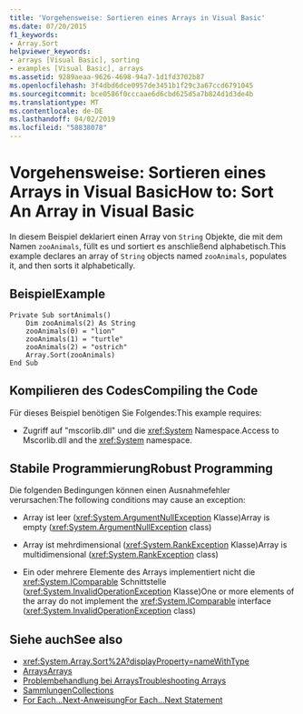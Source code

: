 ```yaml
---
title: 'Vorgehensweise: Sortieren eines Arrays in Visual Basic'
ms.date: 07/20/2015
f1_keywords:
- Array.Sort
helpviewer_keywords:
- arrays [Visual Basic], sorting
- examples [Visual Basic], arrays
ms.assetid: 9289aeaa-9626-4698-94a7-1d1fd3702b87
ms.openlocfilehash: 3f4dbd6dce0957de3451b1f29c3a67ccd6791045
ms.sourcegitcommit: bce0586f0cccaae6d6cbd625d5a7b824d1d3de4b
ms.translationtype: MT
ms.contentlocale: de-DE
ms.lasthandoff: 04/02/2019
ms.locfileid: "58838078"
---
```

# <a name="how-to-sort-an-array-in-visual-basic"></a><span data-ttu-id="e78cf-102">Vorgehensweise: Sortieren eines Arrays in Visual Basic</span><span class="sxs-lookup"><span data-stu-id="e78cf-102">How to: Sort An Array in Visual Basic</span></span>
<span data-ttu-id="e78cf-103">In diesem Beispiel deklariert einen Array von `String` Objekte, die mit dem Namen `zooAnimals`, füllt es und sortiert es anschließend alphabetisch.</span><span class="sxs-lookup"><span data-stu-id="e78cf-103">This example declares an array of `String` objects named `zooAnimals`, populates it, and then sorts it alphabetically.</span></span>  
  
## <a name="example"></a><span data-ttu-id="e78cf-104">Beispiel</span><span class="sxs-lookup"><span data-stu-id="e78cf-104">Example</span></span>  
  
```  
Private Sub sortAnimals()  
    Dim zooAnimals(2) As String  
    zooAnimals(0) = "lion"  
    zooAnimals(1) = "turtle"  
    zooAnimals(2) = "ostrich"  
    Array.Sort(zooAnimals)  
End Sub  
```  
  
## <a name="compiling-the-code"></a><span data-ttu-id="e78cf-105">Kompilieren des Codes</span><span class="sxs-lookup"><span data-stu-id="e78cf-105">Compiling the Code</span></span>  
 <span data-ttu-id="e78cf-106">Für dieses Beispiel benötigen Sie Folgendes:</span><span class="sxs-lookup"><span data-stu-id="e78cf-106">This example requires:</span></span>  
  
-   <span data-ttu-id="e78cf-107">Zugriff auf "mscorlib.dll" und die <xref:System> Namespace.</span><span class="sxs-lookup"><span data-stu-id="e78cf-107">Access to Mscorlib.dll and the <xref:System> namespace.</span></span>  
  
## <a name="robust-programming"></a><span data-ttu-id="e78cf-108">Stabile Programmierung</span><span class="sxs-lookup"><span data-stu-id="e78cf-108">Robust Programming</span></span>  
 <span data-ttu-id="e78cf-109">Die folgenden Bedingungen können einen Ausnahmefehler verursachen:</span><span class="sxs-lookup"><span data-stu-id="e78cf-109">The following conditions may cause an exception:</span></span>  
  
-   <span data-ttu-id="e78cf-110">Array ist leer (<xref:System.ArgumentNullException> Klasse)</span><span class="sxs-lookup"><span data-stu-id="e78cf-110">Array is empty (<xref:System.ArgumentNullException> class)</span></span>  
  
-   <span data-ttu-id="e78cf-111">Array ist mehrdimensional (<xref:System.RankException> Klasse)</span><span class="sxs-lookup"><span data-stu-id="e78cf-111">Array is multidimensional (<xref:System.RankException> class)</span></span>  
  
-   <span data-ttu-id="e78cf-112">Ein oder mehrere Elemente des Arrays implementiert nicht die <xref:System.IComparable> Schnittstelle (<xref:System.InvalidOperationException> Klasse)</span><span class="sxs-lookup"><span data-stu-id="e78cf-112">One or more elements of the array do not implement the <xref:System.IComparable> interface (<xref:System.InvalidOperationException> class)</span></span>  
  
## <a name="see-also"></a><span data-ttu-id="e78cf-113">Siehe auch</span><span class="sxs-lookup"><span data-stu-id="e78cf-113">See also</span></span>

- <xref:System.Array.Sort%2A?displayProperty=nameWithType>
- [<span data-ttu-id="e78cf-114">Arrays</span><span class="sxs-lookup"><span data-stu-id="e78cf-114">Arrays</span></span>](../../../../visual-basic/programming-guide/language-features/arrays/index.md)
- [<span data-ttu-id="e78cf-115">Problembehandlung bei Arrays</span><span class="sxs-lookup"><span data-stu-id="e78cf-115">Troubleshooting Arrays</span></span>](../../../../visual-basic/programming-guide/language-features/arrays/troubleshooting-arrays.md)
- [<span data-ttu-id="e78cf-116">Sammlungen</span><span class="sxs-lookup"><span data-stu-id="e78cf-116">Collections</span></span>](../../concepts/collections.md)
- [<span data-ttu-id="e78cf-117">For Each...Next-Anweisung</span><span class="sxs-lookup"><span data-stu-id="e78cf-117">For Each...Next Statement</span></span>](../../../../visual-basic/language-reference/statements/for-each-next-statement.md)
